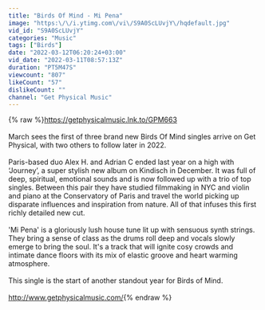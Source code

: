 ```yaml
---
title: "Birds Of Mind - Mi Pena"
image: "https:\/\/i.ytimg.com\/vi\/S9A0ScLUvjY\/hqdefault.jpg"
vid_id: "S9A0ScLUvjY"
categories: "Music"
tags: ["Birds"]
date: "2022-03-12T06:20:24+03:00"
vid_date: "2022-03-11T08:57:13Z"
duration: "PT5M47S"
viewcount: "807"
likeCount: "57"
dislikeCount: ""
channel: "Get Physical Music"
---
```

{% raw %}<a rel="nofollow" target="blank" href="https://getphysicalmusic.lnk.to/GPM663">https://getphysicalmusic.lnk.to/GPM663</a><br /><br />March sees the first of three brand new Birds Of Mind singles arrive on Get Physical, with two others to follow later in 2022. <br /><br />Paris-based duo Alex H. and Adrian C ended last year on a high with ‘Journey’, a super stylish new album on Kindisch in December. It was full of deep, spiritual, emotional sounds and is now followed up with a trio of top singles. Between this pair they have studied filmmaking in NYC and violin and piano at the Conservatory of Paris and travel the world picking up disparate influences and inspiration from nature. All of that infuses this first richly detailed new cut. <br /><br />'Mi Pena' is a gloriously lush house tune lit up with sensuous synth strings. They bring a sense of class as the drums roll deep and vocals slowly emerge to bring the soul. It's a track that will ignite cosy crowds and intimate dance floors with its mix of elastic groove and heart warming atmosphere. <br /><br />This single is the start of another standout year for Birds of Mind. <br /><br /><a rel="nofollow" target="blank" href="http://www.getphysicalmusic.com/">http://www.getphysicalmusic.com/</a>{% endraw %}
